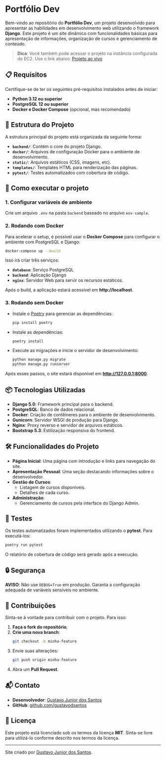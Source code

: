 # Portfólio Dev

Bem-vindo ao repositório do **Portfólio Dev**, um projeto desenvolvido para apresentar as habilidades em desenvolvimento web utilizando o framework **Django**.
Este projeto é um site dinâmico com funcionalidades básicas para apresentação de informações, organização de cursos e gerenciamento de conteúdo.

> **Dica**: Você também pode acessar o projeto na instância configurada do EC2. Use o link abaixo:
   [Projeto ao vivo](http://ec2-54-167-236-164.compute-1.amazonaws.com)

## 📋 Requisitos

Certifique-se de ter os seguintes pré-requisitos instalados antes de iniciar:

- **Python 3.12 ou superior**
- **PostgreSQL 12 ou superior**
- **Docker e Docker Compose** (opcional, mas recomendado)

## 📂 Estrutura do Projeto

A estrutura principal do projeto está organizada da seguinte forma:

- **`backend/`**: Contém o core do projeto Django.
- **`docker/`**: Arquivos de configuração Docker para o ambiente de desenvolvimento.
- **`static/`**: Arquivos estáticos (CSS, imagens, etc).
- **`templates/`**: Templates HTML para renderização das páginas.
- **`pytest/`**: Testes automatizados com cobertura de código.

## 🚀 Como executar o projeto

### 1. Configurar variáveis de ambiente
Crie um arquivo `.env` na pasta `backend` baseado no arquivo `env-sample`.

### 2. Rodando com Docker
Para acelerar o setup, é possível usar o **Docker Compose** para configurar o ambiente com PostgreSQL e Django:

```bash
docker-compose up --build
```

Isso irá criar três serviços:
- **`database`**: Serviço PostgreSQL
- **`backend`**: Aplicação Django
- **`nginx`**: Servidor Web para servir os recursos estáticos.

Após o build, a aplicação estará acessível em **http://localhost**.

### 3. Rodando sem Docker
- Instale o [Poetry](https://python-poetry.org/) para gerenciar as dependências:
  ```bash
  pip install poetry
  ```
- Instale as dependências:
  ```bash
  poetry install
  ```
- Execute as migrações e inicie o servidor de desenvolvimento:
  ```bash
  python manage.py migrate
  python manage.py runserver
  ```

Após esses passos, o site estará disponível em **http://127.0.0.1:8000**.

## 📦 Tecnologias Utilizadas

- **Django 5.0**: Framework principal para o backend.
- **PostgreSQL**: Banco de dados relacional.
- **Docker**: Criação de contêineres para o ambiente de desenvolvimento.
- **Gunicorn**: Servidor WSGI de produção para Django.
- **Nginx**: Proxy reverso e servidor de arquivos estáticos.
- **Bootstrap 5.3**: Estilização responsiva do frontend.

## 🛠️ Funcionalidades do Projeto

- **Página Inicial**: Uma página com introdução e links para navegação do site.
- **Apresentação Pessoal**: Uma seção destacando informações sobre o desenvolvedor.
- **Gestão de Cursos**:
  - Listagem de cursos disponíveis.
  - Detalhes de cada curso.
- **Administração**:
  - Gerenciamento de cursos pela interface do Django Admin.

## 🧪 Testes

Os testes automatizados foram implementados utilizando o **pytest**. Para executá-los:

```bash
poetry run pytest
```

O relatório de cobertura de código será gerado após a execução.

## 🔒 Segurança

**AVISO**: Não use `DEBUG=True` em produção. Garanta a configuração adequada de variáveis sensíveis no ambiente.

## 🤝 Contribuições

Sinta-se à vontade para contribuir com o projeto. Para isso:

1. **Faça o fork do repositório**;
2. **Crie uma nova branch**:
    ```bash
    git checkout -b minha-feature
    ```
3. Envie suas alterações:
    ```bash
    git push origin minha-feature
    ```
4. Abra um **Pull Request**.

## 📬 Contato

- **Desenvolvedor**: [Gustavo Junior dos Santos](https://www.linkedin.com/in/gustavo-junior-dos-santos/)
- **GitHub**: [github.com/gustavodsantos](https://github.com/gustavodsantos)

## 📝 Licença

Este projeto está licenciado sob os termos da licença **MIT**. Sinta-se livre para utilizá-lo conforme descrito nos termos da licença.

---
Site criado por [Gustavo Junior dos Santos](https://www.linkedin.com/in/gustavo-junior-dos-santos/).
